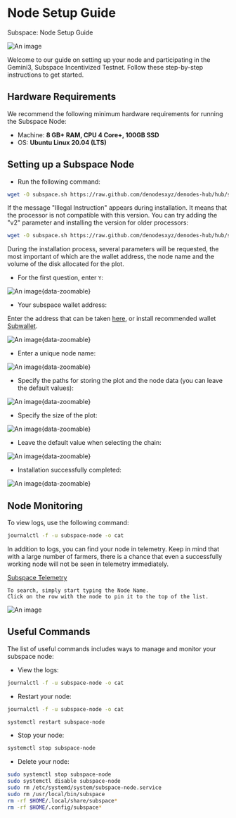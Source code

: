 # Node Setup Guide

Subspace: Node Setup Guide

![An image](/subspace-node-setup.svg)

Welcome to our guide on setting up your node and participating in the Gemini3, Subspace Incentivized Testnet. Follow these step-by-step instructions to get started.

## Hardware Requirements
We recommend the following minimum hardware requirements for running the Subspace Node:
* Machine: **8 GB+ RAM, CPU 4 Core+, 100GB SSD**
* OS: **Ubuntu Linux 20.04 (LTS)**

## Setting up a Subspace Node
* Run the following command:

```bash
wget -O subspace.sh https://raw.github.com/denodesxyz/denodes-hub/hub/scripts/subspace.sh && chmod +x subspace.sh && ./subspace.sh
```

If the message "Illegal Instruction" appears during installation. It means that the processor is not compatible with this version. You can try adding the "v2" parameter and installing the version for older processors:

```bash
wget -O subspace.sh https://raw.github.com/denodesxyz/denodes-hub/hub/scripts/subspace.sh && chmod +x subspace.sh && ./subspace.sh v2
```

During the installation process, several parameters will be requested, the most important of which are the wallet address, the node name and the volume of the disk allocated for the plot.

* For the first question, enter `Y`:

![An image](/subspace-node-setup-console1.png){data-zoomable}

* Your subspace wallet address:

Enter the address that can be taken [here](https://polkadot.js.org/apps/?rpc=wss%3A%2F%2Frpc-0.gemini-3e.subspace.network%2Fws#/accounts), or install recommended wallet [Subwallet](https://docs.subspace.network/docs/protocol/wallets/subwallet).

![An image](/subspace-node-setup-console2.png){data-zoomable}

* Enter a unique node name:

![An image](/subspace-node-setup-console3.png){data-zoomable}

* Specify the paths for storing the plot and the node data (you can leave the default values):

![An image](/subspace-node-setup-console4.png){data-zoomable}

* Specify the size of the plot:

![An image](/subspace-node-setup-console5.png){data-zoomable}

* Leave the default value when selecting the chain:

![An image](/subspace-node-setup-console6.png){data-zoomable}

* Installation successfully completed:

![An image](/subspace-node-setup-console7.png){data-zoomable}

## Node Monitoring

To view logs, use the following command:
```bash
journalctl -f -u subspace-node -o cat
```
In addition to logs, you can find your node in telemetry. Keep in mind that with a large number of farmers, there is a chance that even a successfully working node will not be seen in telemetry immediately.

[Subspace Telemetry](https://telemetry.subspace.network/#list/0x92e91e657747c41eeabed5129ff51689d2e935b9f6abfbd5dfcb2e1d0d035095)

```note
To search, simply start typing the Node Name. 
Click on the row with the node to pin it to the top of the list.
```

![An image](/subspace-node-setup-telemetry.png)

## Useful Commands

The list of useful commands includes ways to manage and monitor your subspace node:

* View the logs:

```bash
journalctl -f -u subspace-node -o cat
```

* Restart your node:

```bash
journalctl -f -u subspace-node -o cat
```

```bash
systemctl restart subspace-node
```

* Stop your node: 

```bash
systemctl stop subspace-node
```

* Delete your node:

```bash
sudo systemctl stop subspace-node
sudo systemctl disable subspace-node
sudo rm /etc/systemd/system/subspace-node.service
sudo rm /usr/local/bin/subspace
rm -rf $HOME/.local/share/subspace*
rm -rf $HOME/.config/subspace*
```








